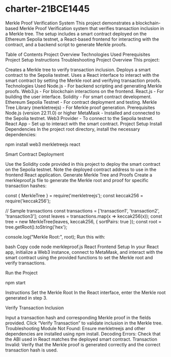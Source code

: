 # charter-21BCE1445

Merkle Proof Verification System
This project demonstrates a blockchain-based Merkle Proof Verification system that verifies transaction inclusion in a Merkle tree. The setup includes a smart contract deployed on the Ethereum Sepolia testnet, a React-based frontend for interacting with the contract, and a backend script to generate Merkle proofs.

Table of Contents
Project Overview
Technologies Used
Prerequisites
Project Setup
Instructions
Troubleshooting
Project Overview
This project:

Creates a Merkle tree to verify transaction inclusion.
Deploys a smart contract to the Sepolia testnet.
Uses a React interface to interact with the smart contract by setting the Merkle root and verifying transaction proofs.
Technologies Used
Node.js - For backend scripting and generating Merkle proofs.
Web3.js - For blockchain interactions on the frontend.
React.js - For building the user interface.
Solidity - For smart contract development.
Ethereum Sepolia Testnet - For contract deployment and testing.
Merkle Tree Library (merkletreejs) - For Merkle proof generation.
Prerequisites
Node.js (version 22.11.0) or higher
MetaMask - Installed and connected to the Sepolia testnet.
Web3 Provider - To connect to the Sepolia testnet.
React App - Set up to interact with the smart contract.
Project Setup
Install Dependencies
In the project root directory, install the necessary dependencies:

npm install web3 merkletreejs react

Smart Contract Deployment

Use the Solidity code provided in this project to deploy the smart contract on the Sepolia testnet.
Note the deployed contract address to use in the frontend React application.
Generate Merkle Tree and Proofs Create a merkleproof.js file to generate the Merkle root and proof for specific transaction hashes:

const { MerkleTree } = require('merkletreejs');
const keccak256 = require('keccak256');

// Sample transactions
const transactions = ['transaction1', 'transaction2', 'transaction3'];
const leaves = transactions.map(x => keccak256(x));
const tree = new MerkleTree(leaves, keccak256, { sortPairs: true });
const root = tree.getRoot().toString('hex');

console.log("Merkle Root:", root);
Run this with:

bash
Copy code
node merkleproof.js
React Frontend Setup In your React app, initialize a Web3 instance, connect to MetaMask, and interact with the smart contract using the provided functions to set the Merkle root and verify transactions.

Run the Project

npm start

Instructions
Set the Merkle Root
In the React interface, enter the Merkle root generated in step 3.

Verify Transaction Inclusion

Input a transaction hash and corresponding Merkle proof in the fields provided.
Click “Verify Transaction” to validate inclusion in the Merkle tree.
Troubleshooting
Module Not Found: Ensure merkletreejs and other dependencies are installed using npm install.
Decoding Errors: Check that the ABI used in React matches the deployed smart contract.
Transaction Invalid: Verify that the Merkle proof is generated correctly and the correct transaction hash is used.

